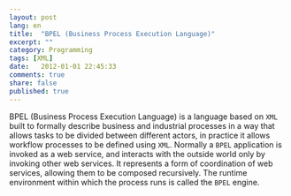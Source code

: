 ```yaml
---
layout: post
lang: en
title:  "BPEL (Business Process Execution Language)"
excerpt: ""
category: Programming
tags: [XML]
date:   2012-01-01 22:45:33
comments: true
share: false
published: true
---
```


BPEL (Business Process Execution Language) is a language based on `XML` built to formally describe business and industrial processes in a way that allows tasks to be divided between different actors, in practice it allows workflow processes to be defined using `XML`.
Normally a `BPEL` application is invoked as a web service, and interacts with the outside world only by invoking other web services. 
It represents a form of coordination of web services, allowing them to be composed recursively. 
The runtime environment within which the process runs is called the `BPEL` engine.

